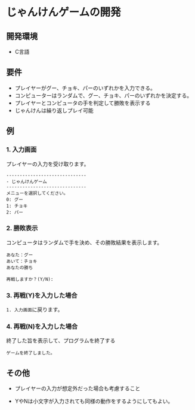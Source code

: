 # じゃんけんゲームの開発



## 開発環境

- C言語



## 要件

- プレイヤーがグー、チョキ、パーのいずれかを入力できる。
- コンピューターはランダムで、グー、チョキ、パーのいずれかを決定する。
- プレイヤーとコンピュータの手を判定して勝敗を表示する
- じゃんけんは繰り返しプレイ可能



## 例

### 1. 入力画面

プレイヤーの入力を受け取ります。

```
------------------------------
- じゃんけんゲーム
------------------------------
メニューを選択してください。
0: グー
1: チョキ
2: パー
```



### 2. 勝敗表示

コンピュータはランダムで手を決め、その勝敗結果を表示します。

```
あなた：グー
あいて：チョキ
あなたの勝ち

再戦しますか？(Y/N):
```



### 3. 再戦(Y)を入力した場合

`1. 入力画面`に戻ります。



### 4. 再戦(N)を入力した場合

終了した旨を表示して、プログラムを終了する

```
ゲームを終了しました。
```





## その他

- プレイヤーの入力が想定外だった場合も考慮すること

- YやNは小文字が入力されても同様の動作をするようにしてもよい。